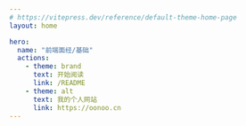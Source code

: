 ```yaml
---
# https://vitepress.dev/reference/default-theme-home-page
layout: home

hero:
  name: "前端面经/基础"
  actions:
    - theme: brand
      text: 开始阅读
      link: /README
    - theme: alt
      text: 我的个人网站
      link: https://oonoo.cn
---
```

